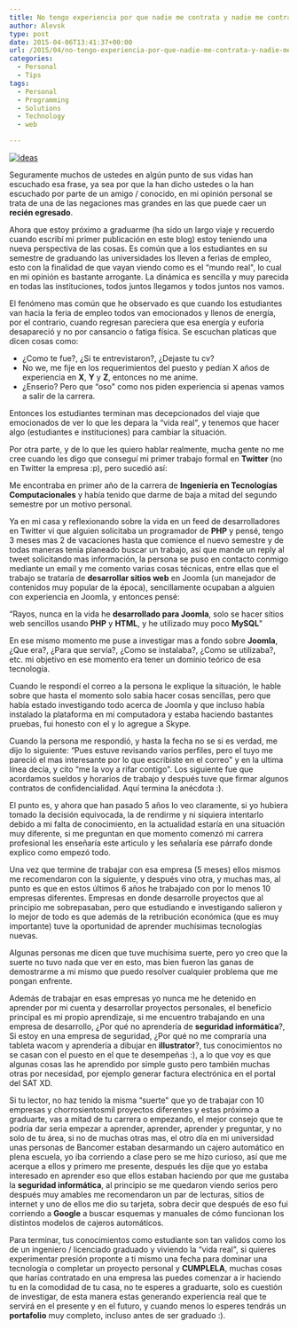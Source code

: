 ```yaml
---
title: No tengo experiencia por que nadie me contrata y nadie me contrata por que no tengo experiencia
author: Alevsk
type: post
date: 2015-04-06T13:41:37+00:00
url: /2015/04/no-tengo-experiencia-por-que-nadie-me-contrata-y-nadie-me-contrata-por-que-no-tengo-experiencia/
categories:
  - Personal
  - Tips
tags:
  - Personal
  - Programming
  - Solutions
  - Technology
  - web

---
```

[![ideas](/images/ideas.jpg)](http://www.alevsk.com/2015/04/no-tengo-experiencia-por-que-nadie-me-contrata-y-nadie-me-contrata-por-que-no-tengo-experiencia/ideas/)

Seguramente muchos de ustedes en algún punto de sus vidas han escuchado esa frase, ya sea por que la han dicho ustedes o la han escuchado por parte de un amigo / conocido, en mi opinión personal se trata de una de las negaciones mas grandes en las que puede caer un **recién egresado**.

Ahora que estoy próximo a graduarme (ha sido un largo viaje y recuerdo cuando escribí mi primer publicación en este blog) estoy teniendo una nueva perspectiva de las cosas. Es común que a los estudiantes en su semestre de graduando las universidades los lleven a ferias de empleo, esto con la finalidad de que vayan viendo como es el “mundo real", lo cual en mi opinión es bastante arrogante. La dinámica es sencilla y muy parecida en todas las instituciones, todos juntos llegamos y todos juntos nos vamos.

El fenómeno mas común que he observado es que cuando los estudiantes van hacia la feria de empleo todos van emocionados y llenos de energía, por el contrario, cuando regresan pareciera que esa energía y euforia desapareció y no por cansancio o fatiga física. Se escuchan platicas que dicen cosas como:

  * ¿Como te fue?, ¿Si te entrevistaron?, ¿Dejaste tu cv?
  * No we, me fije en los requerimientos del puesto y pedían X años de experiencia en **X**, **Y** y **Z**, entonces no me anime.
  * ¿Enserio? Pero que “oso" como nos piden experiencia si apenas vamos a salir de la carrera.

Entonces los estudiantes terminan mas decepcionados del viaje que emocionados de ver lo que les depara la “vida real", y tenemos que hacer algo (estudiantes e instituciones) para cambiar la situación.

Por otra parte, y de lo que les quiero hablar realmente, mucha gente no me cree cuando les digo que conseguí mi primer trabajo formal en **Twitter** (no en Twitter la empresa :p), pero sucedió así: 

Me encontraba en primer año de la carrera de **Ingeniería en Tecnologías Computacionales** y había tenido que darme de baja a mitad del segundo semestre por un motivo personal. 

Ya en mi casa y reflexionando sobre la vida en un feed de desarrolladores en Twitter vi que alguien solicitaba un programador de **PHP** y pensé, tengo 3 meses mas 2 de vacaciones hasta que comience el nuevo semestre y de todas maneras tenia planeado buscar un trabajo, así que mande un reply al tweet solicitando mas información, la persona se puso en contacto conmigo mediante un email y me comento varias cosas técnicas, entre ellas que el trabajo se trataría de **desarrollar sitios web** en Joomla (un manejador de contenidos muy popular de la época), sencillamente ocupaban a alguien con experiencia en Joomla, y entonces pensé: 

“Rayos, nunca en la vida he **desarrollado para Joomla**, solo se hacer sitios web sencillos usando **PHP** y **HTML**, y he utilizado muy poco **MySQL**"

En ese mismo momento me puse a investigar mas a fondo sobre **Joomla**, ¿Que era?, ¿Para que servía?, ¿Como se instalaba?, ¿Como se utilizaba?, etc. mi objetivo en ese momento era tener un dominio teórico de esa tecnología.

Cuando le respondí el correo a la persona le explique la situación, le hable sobre que hasta el momento solo sabia hacer cosas sencillas, pero que había estado investigando todo acerca de Joomla y que incluso había instalado la plataforma en mi computadora y estaba haciendo bastantes pruebas, fui honesto con el y lo agregue a Skype.

Cuando la persona me respondió, y hasta la fecha no se si es verdad, me dijo lo siguiente: “Pues estuve revisando varios perfiles, pero el tuyo me pareció el mas interesante por lo que escribiste en el correo" y en la ultima línea decía, y cito “me la voy a rifar contigo". Los siguiente fue que acordamos sueldos y horarios de trabajo y después tuve que firmar algunos contratos de confidencialidad. Aquí termina la anécdota :).

El punto es, y ahora que han pasado 5 años lo veo claramente, si yo hubiera tomado la decisión equivocada, la de rendirme y ni siquiera intentarlo debido a mi falta de conocimiento, en la actualidad estaría en una situación muy diferente, si me preguntan en que momento comenzó mi carrera profesional les enseñaría este articulo y les señalaría ese párrafo donde explico como empezó todo.

Una vez que termine de trabajar con esa empresa (5 meses) ellos mismos me recomendaron con la siguiente, y después vino otra, y muchas mas, al punto es que en estos últimos 6 años he trabajado con por lo menos 10 empresas diferentes. Empresas en donde desarrolle proyectos que al principio me sobrepasaban, pero que estudiando e investigando salieron y lo mejor de todo es que además de la retribución económica (que es muy importante) tuve la oportunidad de aprender muchísimas tecnologías nuevas.

Algunas personas me dicen que tuve muchísima suerte, pero yo creo que la suerte no tuvo nada que ver en esto, mas bien fueron las ganas de demostrarme a mi mismo que puedo resolver cualquier problema que me pongan enfrente.

Además de trabajar en esas empresas yo nunca me he detenido en aprender por mi cuenta y desarrollar proyectos personales, el beneficio principal es mi propio aprendizaje, si me encuentro trabajando en una empresa de desarrollo, ¿Por qué no aprendería de **seguridad informática**?, Si estoy en una empresa de seguridad, ¿Por qué no me compraría una tableta wacom y aprendería a dibujar en **illustrator**?, tus conocimientos no se casan con el puesto en el que te desempeñas :), a lo que voy es que algunas cosas las he aprendido por simple gusto pero también muchas otras por necesidad, por ejemplo generar factura electrónica en el portal del SAT XD.

Si tu lector, no haz tenido la misma “suerte" que yo de trabajar con 10 empresas y chorrosientosmil proyectos diferentes y estas próximo a graduarte, vas a mitad de tu carrera o empezando, el mejor consejo que te podría dar seria empezar a aprender, aprender, aprender y preguntar, y no solo de tu área, si no de muchas otras mas, el otro día en mi universidad unas personas de Bancomer estaban desarmando un cajero automático en plena escuela, yo iba corriendo a clase pero se me hizo curioso, así que me acerque a ellos y primero me presente, después les dije que yo estaba interesado en aprender eso que ellos estaban haciendo por que me gustaba la **seguridad informática**, al principio se me quedaron viendo serios pero después muy amables me recomendaron un par de lecturas, sitios de internet y uno de ellos me dio su tarjeta, sobra decir que después de eso fui corriendo a **Google** a buscar esquemas y manuales de cómo funcionan los distintos modelos de cajeros automáticos.

Para terminar, tus conocimientos como estudiante son tan validos como los de un ingeniero / licenciado graduado y viviendo la “vida real", si quieres experimentar presión proponte a ti mismo una fecha para dominar una tecnología o completar un proyecto personal y **CUMPLELA**, muchas cosas que harías contratado en una empresa las puedes comenzar a ir haciendo tu en la comodidad de tu casa, no te esperes a graduarte, solo es cuestión de investigar, de esta manera estas generando experiencia real que te servirá en el presente y en el futuro, y cuando menos lo esperes tendrás un **portafolio** muy completo, incluso antes de ser graduado :).